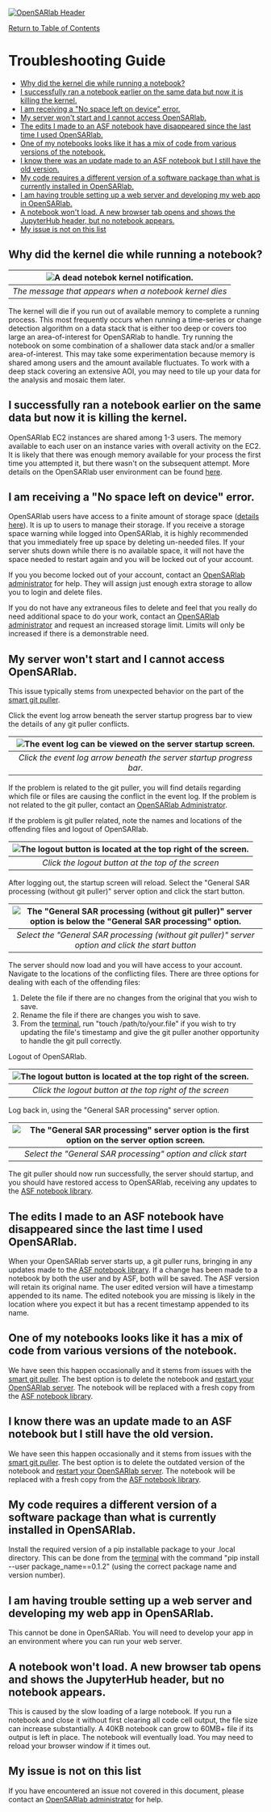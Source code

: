 [![OpenSARlab Header](../assets/OSL_user_guide_header.png)](../OpenSARlab_user_guide.md)

[Return to Table of Contents](../OpenSARlab_user_guide.md)

# Troubleshooting Guide

- [Why did the kernel die while running a notebook?](#why-did-the-kernel-die-while-running-a-notebook)
- [I successfully ran a notebook earlier on the same data but now it is killing the kernel.](#i-successfully-ran-a-notebook-earlier-on-the-same-data-but-now-it-is-killing-the-kernel)
- [I am receiving a "No space left on device" error.](#i-am-receiving-a-no-space-left-on-device-error)
- [My server won't start and I cannot access OpenSARlab.](#my-server-wont-start-and-i-cannot-access-opensarlab)
- [The edits I made to an ASF notebook have disappeared since the last time I used OpenSARlab.](#the-edits-i-made-to-an-asf-notebook-have-disappeared-since-the-last-time-i-used-opensarlab)
- [One of my notebooks looks like it has a mix of code from various versions of the notebook.](#one-of-my-notebooks-looks-like-it-has-a-mix-of-code-from-various-versions-of-the-notebook)
- [I know there was an update made to an ASF notebook but I still have the old version.](#i-know-there-was-an-update-made-to-an-asf-notebook-but-i-still-have-the-old-version)
- [My code requires a different version of a software package than what is currently installed in OpenSARlab.](#my-code-requires-a-different-version-of-a-software-package-than-what-is-currently-installed-in-opensarlab)
- [I am having trouble setting up a web server and developing my web app in OpenSARlab.](#i-am-having-trouble-setting-up-a-web-server-and-developing-my-web-app-in-opensarlab)
- [A notebook won't load. A new browser tab opens and shows the JupyterHub header, but no notebook appears.](#a-notebook-wont-load-a-new-browser-tab-opens-and-shows-the-jupyterhub-header-but-no-notebook-appears)
- [My issue is not on this list](#my-issue-is-not-on-this-list)

## Why did the kernel die while running a notebook?
 | ![A dead notebok kernel notification.](../assets/kernel_death.png) | 
 |:-------------:|
 | *The message that appears when a notebook kernel dies* |
 
 The kernel will die if you run out of available memory to complete a running process. This most frequently occurs when running a time-series or change detection algorithm on a data stack that is either too deep or covers too large an area-of-interest for OpenSARlab to handle. Try running the notebook on some combination of a shallower data stack and/or a smaller area-of-interest. This may take some experimentation because memory is shared among users and the amount available fluctuates. To work with a deep stack covering an extensive AOI, you may need to tile up your data for the analysis and mosaic them later. 

## I successfully ran a notebook earlier on the same data but now it is killing the kernel.

OpenSARlab EC2 instances are shared among 1-3 users. The memory available to each user on an instance varies with overall activity on the EC2. It is likely that there was enough memory available for your process the first time you attempted it, but there wasn't on the subsequent attempt. More details on the OpenSARlab user environment can be found [here](OpenSARlab_environment.md).

## I am receiving a "No space left on device" error.
OpenSARlab users have access to a finite amount of storage space ([details here](OpenSARlab_environment.md)). It is up to users to manage their storage. If you receive a storage space warning while logged into OpenSARlab, it is highly recommended that you immediately free up space by deleting un-needed files. If your server shuts down while there is no available space, it will not have the space needed to restart again and you will be locked out of your account. 

If you you become locked out of your account, contact an [OpenSARlab administrator](mailto:uaf-jupyterhub-asf@alaska.edu) for help. They will assign just enough extra storage to allow you to login and delete files.

If you do not have any extraneous files to delete and feel that you really do need additional space to do your work, contact an [OpenSARlab administrator](mailto:uaf-jupyterhub-asf@alaska.edu) and request an increased storage limit. Limits will only be increased if there is a demonstrable need.


## My server won't start and I cannot access OpenSARlab.
This issue typically stems from unexpected behavior on the part of the [smart git puller](https://jupyterhub.github.io/nbgitpuller/).

Click the event log arrow beneath the server startup progress bar to view the details of any git puller conflicts.

 | ![The event log can be viewed on the server startup screen.](../assets/event_log.png) | 
 |:-------------:|
 | *Click the event log arrow beneath the server startup progress bar.* |
 
 If the problem is related to the git puller, you will find details regarding which file or files are causing the conflict in the event log. If the problem is not related to the git puller, contact an [OpenSARlab Administrator](mailto:uaf-jupyterhub-asf@alaska.edu).
 
 If the problem is git puller related, note the names and locations of the offending files and logout of OpenSARlab.
 
 | ![The logout button is located at the top right of the screen.](../assets/logout_server_screen.png) | 
 |:-------------:|
 | *Click the logout button at the top of the screen* |
 
 After logging out, the startup screen will reload. Select the "General SAR processing (without git puller)" server option and click the start button. 
 
 | ![The "General SAR processing (without git puller)" server option is below the "General SAR processing" option.](../assets/server_options_no_git_puller.png) | 
 |:-------------:|
 | *Select the "General SAR processing (without git puller)" server option and click the start button* |
 
 The server should now load and you will have access to your account. Navigate to the locations of the conflicting files. There are three options for dealing with each of the offending files:
 
 1. Delete the file if there are no changes from the original that you wish to save. 
 1. Rename the file if there are changes you wish to save.
 1. From the [terminal](OpenSARlab_terminal.md), run "touch /path/to/your.file" if you wish to try updating the file's timestamp and give the git puller another opportunity to handle the git pull correctly.
 
 Logout of OpenSARlab.
 
 | ![The logout button is located at the top right of the screen.](../assets/logout.png) | 
 |:-------------:|
 | *Click the logout button at the top right of the screen* |
 
 Log back in, using the "General SAR processing" server option.
 
 | ![The "General SAR processing" server option is the first option on the server option screen.](../assets/server_options.png) | 
 |:-------------:|
 | *Select the "General SAR processing" option and click start* |
 
 The git puller should now run successfully, the server should startup, and you should have restored access to OpenSARlab, receiving any updates to the [ASF notebook library](https://github.com/asfadmin/asf-jupyter-notebooks).

## The edits I made to an ASF notebook have disappeared since the last time I used OpenSARlab.

When your OpenSARlab server starts up, a git puller runs, bringing in any updates made to the [ASF notebook library](https://github.com/asfadmin/asf-jupyter-notebooks). If a change has been made to a notebook by both the user and by ASF, both will be saved. The ASF version will retain its original name. The user edited version will have a timestamp appended to its name. The edited notebook you are missing is likely in the location where you expect it but has a recent timestamp appended to its name.  

## One of my notebooks looks like it has a mix of code from various versions of the notebook.

We have seen this happen occasionally and it stems from issues with the [smart git puller](https://jupyterhub.github.io/nbgitpuller/). The best option is to delete the notebook and [restart your OpenSARlab server](restarting_server_and_kernel.md). The notebook will be replaced with a fresh copy from the [ASF notebook library](https://github.com/asfadmin/asf-jupyter-notebooks).

## I know there was an update made to an ASF notebook but I still have the old version.

We have seen this happen occasionally and it stems from issues with the [smart git puller](https://jupyterhub.github.io/nbgitpuller/). The best option is to delete the outdated version of the notebook and [restart your OpenSARlab server](restarting_server_and_kernel.md). The notebook will be replaced with a fresh copy from the [ASF notebook library](https://github.com/asfadmin/asf-jupyter-notebooks).

## My code requires a different version of a software package than what is currently installed in OpenSARlab.

Install the required version of a pip installable package to your .local directory. This can be done from the [terminal](OpenSARlab_terminal.md) with the command "pip install --user package_name==0.1.2" (using the correct package name and version number).

## I am having trouble setting up a web server and developing my web app in OpenSARlab.

This cannot be done in OpenSARlab. You will need to develop your app in an environment where you can run your web server.

## A notebook won't load. A new browser tab opens and shows the JupyterHub header, but no notebook appears. 

This is caused by the slow loading of a large notebook. If you run a notebook and close it without first clearing all code cell output, the file size can increase substantially. A 40KB notebook can grow to 60MB+ file if its output is left in place. The notebook will eventually load. You may need to reload your browser window if it times out. 

## My issue is not on this list

If you have encountered an issue not covered in this document, please contact an [OpenSARlab administrator](mailto:uaf-jupyterhub-asf@alaska.edu) for help.

